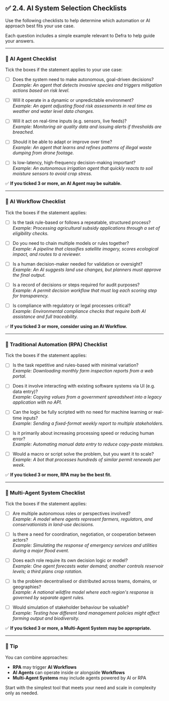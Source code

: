 ## ✅ 2.4. AI System Selection Checklists

Use the following checklists to help determine which automation or AI approach best fits your use case.

Each question includes a simple example relevant to Defra to help guide your answers.

---

### 🤖 AI Agent Checklist

Tick the boxes if the statement applies to your use case:

- [ ] Does the system need to make autonomous, goal-driven decisions?  
  _Example: An agent that detects invasive species and triggers mitigation actions based on risk level._

- [ ] Will it operate in a dynamic or unpredictable environment?  
  _Example: An agent adjusting flood risk assessments in real time as weather and water level data changes._

- [ ] Will it act on real-time inputs (e.g. sensors, live feeds)?  
  _Example: Monitoring air quality data and issuing alerts if thresholds are breached._

- [ ] Should it be able to adapt or improve over time?  
  _Example: An agent that learns and refines patterns of illegal waste dumping from drone footage._

- [ ] Is low-latency, high-frequency decision-making important?  
  _Example: An autonomous irrigation agent that quickly reacts to soil moisture sensors to avoid crop stress._

✅ **If you ticked 3 or more, an AI Agent may be suitable.**

---

### 🔁 AI Workflow Checklist

Tick the boxes if the statement applies:

- [ ] Is the task rule-based or follows a repeatable, structured process?  
  _Example: Processing agricultural subsidy applications through a set of eligibility checks._

- [ ] Do you need to chain multiple models or rules together?  
  _Example: A pipeline that classifies satellite imagery, scores ecological impact, and routes to a reviewer._

- [ ] Is a human decision-maker needed for validation or oversight?  
  _Example: An AI suggests land use changes, but planners must approve the final output._

- [ ] Is a record of decisions or steps required for audit purposes?  
  _Example: A permit decision workflow that must log each scoring step for transparency._

- [ ] Is compliance with regulatory or legal processes critical?  
  _Example: Environmental compliance checks that require both AI assistance and full traceability._

✅ **If you ticked 3 or more, consider using an AI Workflow.**

---

### 🤖 Traditional Automation (RPA) Checklist

Tick the boxes if the statement applies:

- [ ] Is the task repetitive and rules-based with minimal variation?  
  _Example: Downloading monthly farm inspection reports from a web portal._

- [ ] Does it involve interacting with existing software systems via UI (e.g. data entry)?  
  _Example: Copying values from a government spreadsheet into a legacy application with no API._

- [ ] Can the logic be fully scripted with no need for machine learning or real-time inputs?  
  _Example: Sending a fixed-format weekly report to multiple stakeholders._

- [ ] Is it primarily about increasing processing speed or reducing human error?  
  _Example: Automating manual data entry to reduce copy-paste mistakes._

- [ ] Would a macro or script solve the problem, but you want it to scale?  
  _Example: A bot that processes hundreds of similar permit renewals per week._

✅ **If you ticked 3 or more, RPA may be the best fit.**

---

### 🤝 Multi-Agent System Checklist

Tick the boxes if the statement applies:

- [ ] Are multiple autonomous roles or perspectives involved?  
  _Example: A model where agents represent farmers, regulators, and conservationists in land-use decisions._

- [ ] Is there a need for coordination, negotiation, or cooperation between actors?  
  _Example: Simulating the response of emergency services and utilities during a major flood event._

- [ ] Does each role require its own decision logic or model?  
  _Example: One agent forecasts water demand; another controls reservoir levels; a third plans crop rotation._

- [ ] Is the problem decentralised or distributed across teams, domains, or geographies?  
  _Example: A national wildfire model where each region's response is governed by separate agent rules._

- [ ] Would simulation of stakeholder behaviour be valuable?  
  _Example: Testing how different land management policies might affect farming output and biodiversity._

✅ **If you ticked 3 or more, a Multi-Agent System may be appropriate.**

---

### 📌 Tip

You can combine approaches:

- **RPA** may trigger **AI Workflows**
- **AI Agents** can operate inside or alongside **Workflows**
- **Multi-Agent Systems** may include agents powered by AI or RPA

Start with the simplest tool that meets your need and scale in complexity only as needed.